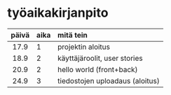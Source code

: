 # työaikakirjanpito

| päivä | aika | mitä tein  |
| :----:|:-----| :-----|
| 17.9 | 1    | projektin aloitus |
| 18.9 | 2    | käyttäjäroolit, user stories |
| 20.9 | 2    | hello world (front+back) |
| 24.9 | 3    | tiedostojen uploadaus (aloitus) |
